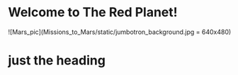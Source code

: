# Welcome to The Red Planet!
![Mars_pic](Missions_to_Mars/static/jumbotron_background.jpg = 640x480)
<h1> just the heading</h1>
